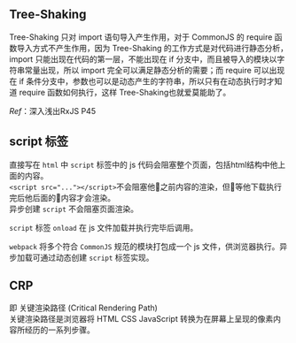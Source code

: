 ## Tree-Shaking
Tree-Shaking 只对 import 语句导入产生作用，对于 CommonJS 的 require 函数导入方式不产生作用，因为 Tree-Shaking 的工作方式是对代码进行静态分析，import 只能出现在代码的第一层，不能出现在 if 分支中，而且被导入的模块以字符串常量出现，所以 import 完全可以满足静态分析的需要；而 require 可以出现在 if 条件分支中，参数也可以是动态产生的字符串，所以只有在动态执行时才知道 require 函数如何执行，这样 Tree-Shaking也就爱莫能助了。

*Ref*：深入浅出RxJS P45

## script 标签
直接写在 `html` 中 `script` 标签中的 js 代码会阻塞整个页面，包括html结构中他上面的内容。  
`<script src="..."></script>`不会阻塞他之前内容的渲染，但等他下载执行完后他后面的内容才会渲染。  
异步创建 `script` 不会阻塞页面渲染。

`script` 标签 `onload` 在 js 文件加载并执行完毕后调用。

`webpack` 将多个符合 `CommonJS` 规范的模块打包成一个 js 文件，供浏览器执行。异步加载可通过动态创建 `script` 标签实现。

## CRP
即 关键渲染路径 (Critical Rendering Path)  
关键渲染路径是浏览器将 HTML CSS JavaScript 转换为在屏幕上呈现的像素内容所经历的一系列步骤。
